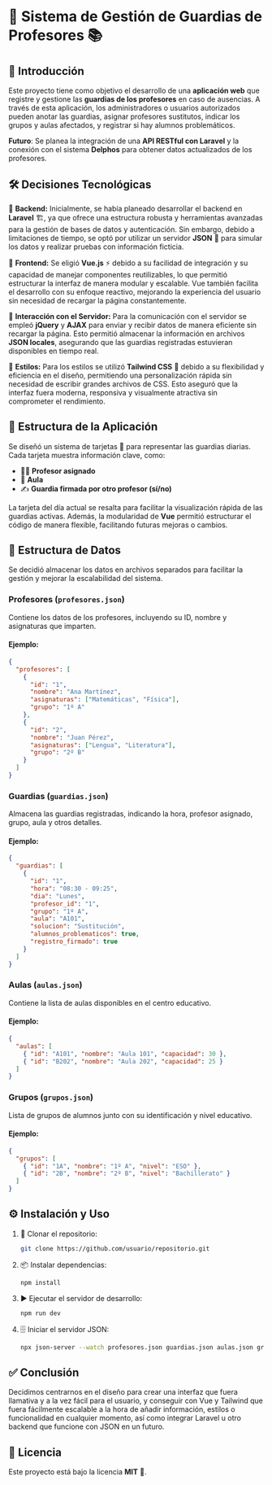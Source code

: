 # 📌 Sistema de Gestión de Guardias de Profesores 📚

## 🚀 Introducción
Este proyecto tiene como objetivo el desarrollo de una **aplicación web** que registre y gestione las **guardias de los profesores** en caso de ausencias. A través de esta aplicación, los administradores o usuarios autorizados pueden anotar las guardias, asignar profesores sustitutos, indicar los grupos y aulas afectados, y registrar si hay alumnos problemáticos.

**Futuro**: Se planea la integración de una **API RESTful con Laravel** y la conexión con el sistema **Delphos** para obtener datos actualizados de los profesores.

## 🛠️ Decisiones Tecnológicas
📌 **Backend:**
Inicialmente, se había planeado desarrollar el backend en **Laravel** 🏗️, ya que ofrece una estructura robusta y herramientas avanzadas para la gestión de bases de datos y autenticación. Sin embargo, debido a limitaciones de tiempo, se optó por utilizar un servidor **JSON** 📄 para simular los datos y realizar pruebas con información ficticia.

🎨 **Frontend:**
Se eligió **Vue.js** ⚡ debido a su facilidad de integración y su capacidad de manejar componentes reutilizables, lo que permitió estructurar la interfaz de manera modular y escalable. Vue también facilita el desarrollo con su enfoque reactivo, mejorando la experiencia del usuario sin necesidad de recargar la página constantemente.

📡 **Interacción con el Servidor:**
Para la comunicación con el servidor se empleó **jQuery** y **AJAX** para enviar y recibir datos de manera eficiente sin recargar la página. Esto permitió almacenar la información en archivos **JSON locales**, asegurando que las guardias registradas estuvieran disponibles en tiempo real.

💅 **Estilos:**
Para los estilos se utilizó **Tailwind CSS** 🎨 debido a su flexibilidad y eficiencia en el diseño, permitiendo una personalización rápida sin necesidad de escribir grandes archivos de CSS. Esto aseguró que la interfaz fuera moderna, responsiva y visualmente atractiva sin comprometer el rendimiento.

## 📌 Estructura de la Aplicación
Se diseñó un sistema de tarjetas 📇 para representar las guardias diarias. Cada tarjeta muestra información clave, como:
- 👨‍🏫 **Profesor asignado**
- 🏫 **Aula**
- ✍️ **Guardia firmada por otro profesor (sí/no)**

La tarjeta del día actual se resalta para facilitar la visualización rápida de las guardias activas. Además, la modularidad de **Vue** permitió estructurar el código de manera flexible, facilitando futuras mejoras o cambios.

## 📂 Estructura de Datos

Se decidió almacenar los datos en archivos separados para facilitar la gestión y mejorar la escalabilidad del sistema.

### **Profesores** (`profesores.json`)
Contiene los datos de los profesores, incluyendo su ID, nombre y asignaturas que imparten.

#### Ejemplo:
```json
{
  "profesores": [
    {
      "id": "1",
      "nombre": "Ana Martínez",
      "asignaturas": ["Matemáticas", "Física"],
      "grupo": "1º A"
    },
    {
      "id": "2",
      "nombre": "Juan Pérez",
      "asignaturas": ["Lengua", "Literatura"],
      "grupo": "2º B"
    }
  ]
}
```

### **Guardias** (`guardias.json`)
Almacena las guardias registradas, indicando la hora, profesor asignado, grupo, aula y otros detalles.

#### Ejemplo:
```json
{
  "guardias": [
    {
      "id": "1",
      "hora": "08:30 - 09:25",
      "dia": "Lunes",
      "profesor_id": "1",
      "grupo": "1º A",
      "aula": "A101",
      "solucion": "Sustitución",
      "alumnos_problematicos": true,
      "registro_firmado": true
    }
  ]
}
```

### **Aulas** (`aulas.json`)
Contiene la lista de aulas disponibles en el centro educativo.

#### Ejemplo:
```json
{
  "aulas": [
    { "id": "A101", "nombre": "Aula 101", "capacidad": 30 },
    { "id": "B202", "nombre": "Aula 202", "capacidad": 25 }
  ]
}
```

### **Grupos** (`grupos.json`)
Lista de grupos de alumnos junto con su identificación y nivel educativo.

#### Ejemplo:
```json
{
  "grupos": [
    { "id": "1A", "nombre": "1º A", "nivel": "ESO" },
    { "id": "2B", "nombre": "2º B", "nivel": "Bachillerato" }
  ]
}
```

## ⚙️ Instalación y Uso
1. 🔽 Clonar el repositorio:
   ```bash
   git clone https://github.com/usuario/repositorio.git
   ```
2. 📦 Instalar dependencias:
   ```bash
   npm install
   ```
3. ▶️ Ejecutar el servidor de desarrollo:
   ```bash
   npm run dev
   ```
4. 🗄️ Iniciar el servidor JSON:
   ```bash
   npx json-server --watch profesores.json guardias.json aulas.json grupos.json --port 3000
   ```

## ✅ Conclusión
Decidimos centrarnos en el diseño para crear una interfaz que fuera llamativa y a la vez fácil para el usuario, y conseguir con Vue y Tailwind que fuera fácilmente escalable a la hora de añadir información, estilos o funcionalidad en cualquier momento, así como integrar Laravel u otro backend que funcione con JSON en un futuro.

## 📜 Licencia
Este proyecto está bajo la licencia **MIT** 📄.

